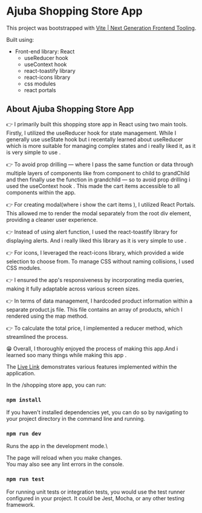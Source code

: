 # Ajuba Shopping Store App

This project was bootstrapped with [Vite | Next Generation Frontend Tooling](https://vitejs.dev/).

Built using:

- Front-end library: React
  - useReducer hook
  - useContext hook
  - react-toastify library
  - react-icons library
  - css modules
  - react portals 

## About Ajuba Shopping Store App

👉 I primarily built this shopping store app in React using two main tools. Firstly, I utilized the useReducer hook for state management. While I generally use useState hook but i recentally learned about useReducer which is more suitable for managing complex states and i really liked it, as it is very simple to use .

👉 To avoid prop drilling — where I pass the same function or data through multiple layers of components like from component to child to grandChild and then finally use the function in grandchild — so to avoid prop drilling  i used the useContext hook . This made the cart items accessible to all components within the app.

👉 For creating modal(where i show the cart items ), I utilized React Portals. This allowed me to render the modal separately from the root div element, providing a cleaner user experience.

👉 Instead of using  alert function, I used  the react-toastify library for displaying alerts. And i really liked this library as it is very simple to use .

👉 For icons, I leveraged the react-icons library, which provided a wide selection to choose from. To manage CSS without naming collisions, I used CSS modules.

👉 I ensured the app's responsiveness by incorporating media queries, making it fully adaptable across various screen sizes.

👉 In terms of data management, I hardcoded product information within a separate product.js file. This file contains an array of products, which I rendered using the map method.

👉 To calculate the total price, I implemented a reducer method, which streamlined the process.

😁 Overall, I thoroughly enjoyed  the process of making this app.And i learned soo many things while making this app .

The  [Live Link](https://ajuba-shopping-store-app.netlify.app/)
 demonstrates various features implemented within the application. 


  In the /shopping store app, you can run:

### `npm install`
If you haven't installed dependencies yet, you can do so by navigating to your project directory in the command line and running.

### `npm run dev`

Runs the app in the development mode.\

The page will reload when you make changes.\
You may also see any lint errors in the console.

### `npm run test`
For running unit tests or integration tests, you would use the test runner configured in your project. 
It could be Jest, Mocha, or any other testing framework.










